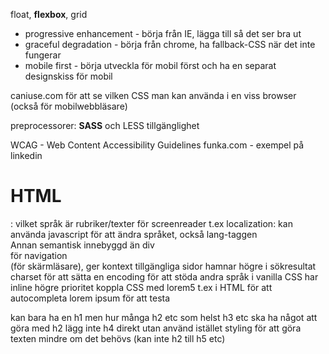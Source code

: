 float, **flexbox**, grid

- progressive enhancement - börja från IE, lägga till så det ser bra ut
- graceful degradation - börja från chrome, ha fallback-CSS när det inte fungerar
- mobile first - börja utveckla för mobil först och ha en separat designskiss för mobil

caniuse.com för att se vilken CSS man kan använda i en viss browser (också för mobilwebbläsare)

preprocessorer: **SASS** och LESS
tillgänglighet

WCAG - Web Content Accessibility Guidelines 
funka.com - exempel på linkedin

# HTML

<!DOCTYPE html>
<html lang="en">
  <head>
    <meta charset="UTF-8" />
    <meta name="viewport" content="width=device-width, initial-scale=1.0" />
    <meta http-equiv="X-UA-Compatible" content="ie=edge" />
    <title>Document</title>
  </head>
  <body></body>
</html>

<html lang="en">: vilket språk är rubriker/texter för screenreader t.ex
localization: kan använda javascript för att ändra språket, också lang-taggen
<article>Annan semantisk innebyggd än div</article>
<nav>för navigation</nav> (för skärmläsare), ger kontext
tillgängliga sidor hamnar högre i sökresultat
charset för att sätta en encoding för att stöda andra språk
i vanilla CSS har inline högre prioritet
koppla CSS med <link rel="stylesheet" href="style.css">
lorem5 t.ex i HTML för att autocompleta lorem ipsum för att testa

kan bara ha en h1 men hur många h2 etc som helst
h3 etc ska ha något att göra med h2
lägg inte h4 direkt utan använd istället styling för att göra texten mindre om det behövs (kan inte h2 till h5 etc)